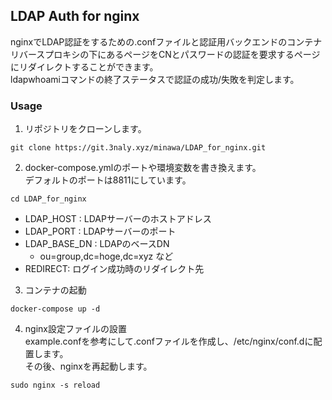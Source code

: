 ## LDAP Auth for nginx
nginxでLDAP認証をするための.confファイルと認証用バックエンドのコンテナ  
リバースプロキシの下にあるページをCNとパスワードの認証を要求するページにリダイレクトすることができます。  
ldapwhoamiコマンドの終了ステータスで認証の成功/失敗を判定します。

### Usage
1. リポジトリをクローンします。
```
git clone https://git.3naly.xyz/minawa/LDAP_for_nginx.git
```

2. docker-compose.ymlのポートや環境変数を書き換えます。  
デフォルトのポートは8811にしています。  
```
cd LDAP_for_nginx
```

* LDAP_HOST : LDAPサーバーのホストアドレス
* LDAP_PORT : LDAPサーバーのポート
* LDAP_BASE_DN : LDAPのベースDN 
  - ou=group,dc=hoge,dc=xyz など
* REDIRECT: ログイン成功時のリダイレクト先

3. コンテナの起動
```
docker-compose up -d
```

4. nginx設定ファイルの設置  
example.confを参考にして.confファイルを作成し、/etc/nginx/conf.dに配置します。  
その後、nginxを再起動します。

```
sudo nginx -s reload
```
